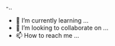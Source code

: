 -..
- 🌱 I’m currently learning ...
- 💞️ I’m looking to collaborate on ...
- 📫 How to reach me ...

<!---
Pari44/Pari44 is a ✨ special ✨ repository because its `README.md` (this file) appears on your GitHub profile.
You can click the Preview link to take a look at your changes.
--->
